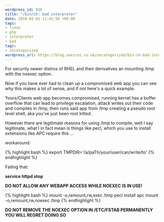 ```yaml
--- 
wordpress_id: 816
title: "/bin/sh: bad interpreter"
date: 2010-02-01 11:41:58 +00:00
tags: 
- linux
- php
- interpreter
- bad
tags: 
- uncategorized
wordpress_url: https://blog.oneiroi.co.uk/uncategorized/bin-sh-bad-interpreter
---
```

For security newer distros of RHEL and their derivatives an mounting /tmp with the noexec option.

Now if you have ever had to clean up a compromised web app you can see why this makes a lot of sense, and if not here's a quick example.

Yours/Clients web app becomes compromised, running kernel has a buffer overflow that can lead to privilege escalation, attack writes out their code and compiles in /tmp, then runs said app from /tmp creating a pseudo root level shell, aka you've just been root kitted.

However there are legitimate reasons for using /tmp to compile, well I say legitimate, what I in fact mean is things like pecl, which you use to install extensions like APC require this ...

workaround:

{% highlight bash %}
export TMPDIR='/a/paTh/your/user/can/write/to'
{% endhighlight %}

Failing that:

<strong>service httpd stop</strong>

<strong>DO NOT ALLOW ANY WEBAPP ACCESS WHILE NOEXEC IS IN USE!</strong>

{% highlight bash %}
mount -o,remount,rw,exec /tmp
pecl install apc
mount -o,remount,rw,noexec /tmp
{% endhighlight %}


<strong>DO NOT REMOVE THE NOEXEC OPTION IN /ETC/FSTAB PERMANENTLY YOU WILL REGRET DOING SO</strong>
